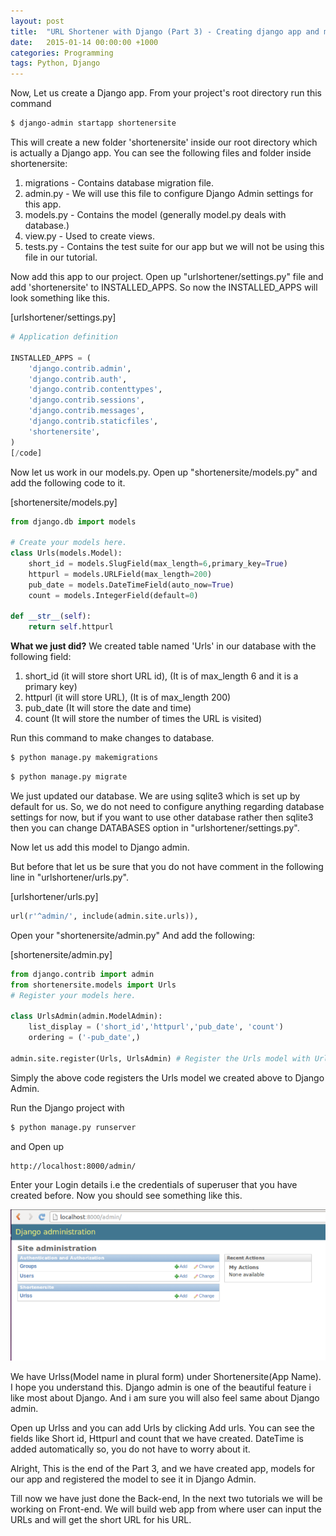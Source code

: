 ```yaml
---
layout: post
title:  "URL Shortener with Django (Part 3) - Creating django app and model"
date:   2015-01-14 00:00:00 +1000
categories: Programming
tags: Python, Django
---
```

Now, Let us create a Django app. From your project's root directory run this command

```bash
$ django-admin startapp shortenersite
```

This will create a new folder 'shortenersite' inside our root directory which is actually a Django app. You can see the following files and folder inside shortenersite:
<ol>
 	<li>migrations - Contains database migration file.</li>
 	<li>admin.py - We will use this file to configure Django Admin settings for this app.</li>
 	<li>models.py - Contains the model (generally model.py deals with database.)</li>
 	<li>view.py - Used to create views.</li>
 	<li>tests.py - Contains the test suite for our app but we will not be using this file in our tutorial.</li>
</ol>
Now add this app to our project. Open up "urlshortener/settings.py" file and add 'shortenersite' to INSTALLED_APPS. So now the INSTALLED_APPS will look something like this.

[urlshortener/settings.py]

```python
# Application definition

INSTALLED_APPS = (
    'django.contrib.admin',
    'django.contrib.auth',
    'django.contrib.contenttypes',
    'django.contrib.sessions',
    'django.contrib.messages',
    'django.contrib.staticfiles',
    'shortenersite',
)
[/code]
```

Now let us work in our models.py. Open up "shortenersite/models.py" and add the following code to it.

[shortenersite/models.py]

```python
from django.db import models

# Create your models here.
class Urls(models.Model):
    short_id = models.SlugField(max_length=6,primary_key=True)
    httpurl = models.URLField(max_length=200)
    pub_date = models.DateTimeField(auto_now=True)
    count = models.IntegerField(default=0)

def __str__(self):
    return self.httpurl
```

<b>What we just did?</b>
We created table named 'Urls' in our database with the following field:
<ol>
 	<li>short_id (it will store short URL id), (It is of max_length 6 and it is a primary key)</li>
 	<li>httpurl (it will store URL), (It is of max_length 200)</li>
 	<li>pub_date (It will store the date and time)</li>
 	<li>count (It will store the number of times the URL is visited)</li>
</ol>
Run this command to make changes to database.

```bash
$ python manage.py makemigrations
```
```bash
$ python manage.py migrate
```

We just updated our database. We are using sqlite3 which is set up by default for us. So, we do not need to configure anything regarding database settings for now, but if you want to use other database rather then sqlite3 then you can change DATABASES option in "urlshortener/settings.py".

Now let us add this model to Django admin.

But before that let us be sure that you do not have comment in the following line in "urlshortener/urls.py".

[urlshortener/urls.py]

```python
url(r'^admin/', include(admin.site.urls)),
```

Open your "shortenersite/admin.py" And add the following:

[shortenersite/admin.py]

```python
from django.contrib import admin
from shortenersite.models import Urls
# Register your models here.

class UrlsAdmin(admin.ModelAdmin):
    list_display = ('short_id','httpurl','pub_date', 'count')
    ordering = ('-pub_date',)

admin.site.register(Urls, UrlsAdmin) # Register the Urls model with UrlsAdmin options
```

Simply the above code registers the Urls model we created above to Django Admin.

Run the Django project with

```bash
$ python manage.py runserver
```

and Open up

```
http://localhost:8000/admin/
```

Enter your Login details i.e the credentials of superuser that you have created before. Now you should see something like this.

![django admin](/assets/post-images/2015/django_admin.png)

We have Urlss(Model name in plural form) under Shortenersite(App Name). I hope you understand this. Django admin is one of the beautiful feature i like most about Django. And i am sure you will also feel same about Django admin.

Open up Urlss and you can add Urls by clicking Add urls. You can see the fields like Short id, Httpurl and count that we have created. DateTime is added automatically so, you do not have to worry about it.

Alright, This is the end of the Part 3, and we have created app, models for our app and registered the model to see it in Django Admin.

Till now we have just done the Back-end, In the next two tutorials we will be working on Front-end. We will build web app from where user can input the URLs and will get the short URL for his URL.
